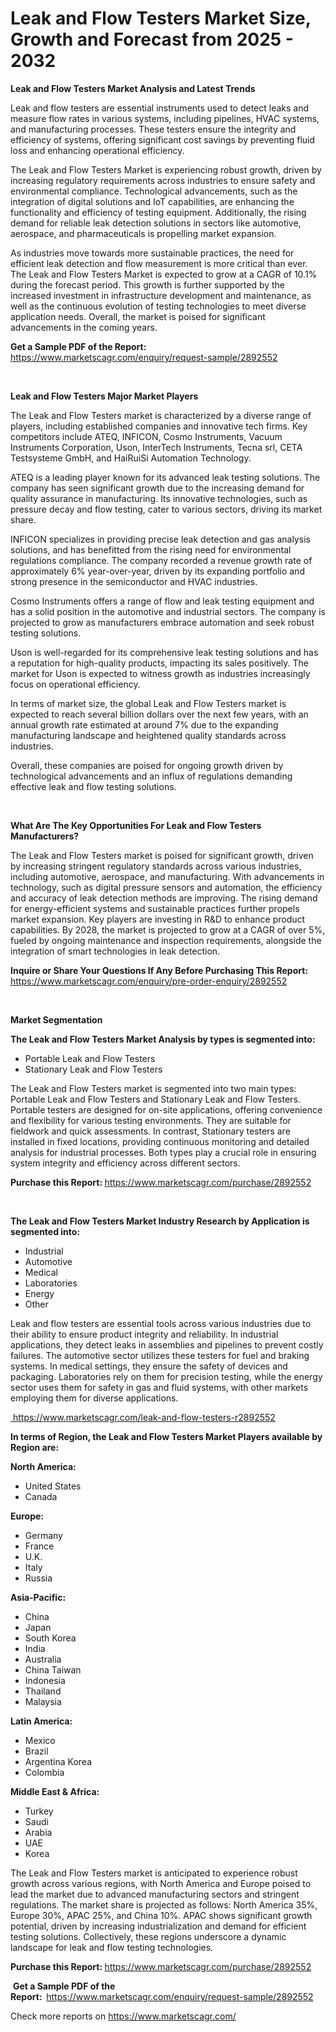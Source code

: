 <p><h1>Leak and Flow Testers Market Size, Growth and Forecast from 2025 - 2032</h1></p><p><strong>Leak and Flow Testers Market Analysis and Latest Trends</strong></p>
<p><p>Leak and flow testers are essential instruments used to detect leaks and measure flow rates in various systems, including pipelines, HVAC systems, and manufacturing processes. These testers ensure the integrity and efficiency of systems, offering significant cost savings by preventing fluid loss and enhancing operational efficiency.</p><p>The Leak and Flow Testers Market is experiencing robust growth, driven by increasing regulatory requirements across industries to ensure safety and environmental compliance. Technological advancements, such as the integration of digital solutions and IoT capabilities, are enhancing the functionality and efficiency of testing equipment. Additionally, the rising demand for reliable leak detection solutions in sectors like automotive, aerospace, and pharmaceuticals is propelling market expansion. </p><p>As industries move towards more sustainable practices, the need for efficient leak detection and flow measurement is more critical than ever. The Leak and Flow Testers Market is expected to grow at a CAGR of 10.1% during the forecast period. This growth is further supported by the increased investment in infrastructure development and maintenance, as well as the continuous evolution of testing technologies to meet diverse application needs. Overall, the market is poised for significant advancements in the coming years.</p></p>
<p><strong>Get a Sample PDF of the Report:&nbsp;</strong> <a href="https://www.marketscagr.com/enquiry/request-sample/2892552?utm_campaign=2462&utm_medium=2&utm_source=Github&utm_content=ia&utm_term=15032025&utm_id=leak-and-flow-testers">https://www.marketscagr.com/enquiry/request-sample/2892552</a></p>
<p>&nbsp;</p>
<p><strong>Leak and Flow Testers Major Market Players</strong></p>
<p><p>The Leak and Flow Testers market is characterized by a diverse range of players, including established companies and innovative tech firms. Key competitors include ATEQ, INFICON, Cosmo Instruments, Vacuum Instruments Corporation, Uson, InterTech Instruments, Tecna srl, CETA Testsysteme GmbH, and HaiRuiSi Automation Technology. </p><p>ATEQ is a leading player known for its advanced leak testing solutions. The company has seen significant growth due to the increasing demand for quality assurance in manufacturing. Its innovative technologies, such as pressure decay and flow testing, cater to various sectors, driving its market share.</p><p>INFICON specializes in providing precise leak detection and gas analysis solutions, and has benefitted from the rising need for environmental regulations compliance. The company recorded a revenue growth rate of approximately 6% year-over-year, driven by its expanding portfolio and strong presence in the semiconductor and HVAC industries.</p><p>Cosmo Instruments offers a range of flow and leak testing equipment and has a solid position in the automotive and industrial sectors. The company is projected to grow as manufacturers embrace automation and seek robust testing solutions.</p><p>Uson is well-regarded for its comprehensive leak testing solutions and has a reputation for high-quality products, impacting its sales positively. The market for Uson is expected to witness growth as industries increasingly focus on operational efficiency.</p><p>In terms of market size, the global Leak and Flow Testers market is expected to reach several billion dollars over the next few years, with an annual growth rate estimated at around 7% due to the expanding manufacturing landscape and heightened quality standards across industries.</p><p>Overall, these companies are poised for ongoing growth driven by technological advancements and an influx of regulations demanding effective leak and flow testing solutions.</p></p>
<p>&nbsp;</p>
<p><strong>What Are The Key Opportunities For Leak and Flow Testers Manufacturers?</strong></p>
<p><p>The Leak and Flow Testers market is poised for significant growth, driven by increasing stringent regulatory standards across various industries, including automotive, aerospace, and manufacturing. With advancements in technology, such as digital pressure sensors and automation, the efficiency and accuracy of leak detection methods are improving. The rising demand for energy-efficient systems and sustainable practices further propels market expansion. Key players are investing in R&D to enhance product capabilities. By 2028, the market is projected to grow at a CAGR of over 5%, fueled by ongoing maintenance and inspection requirements, alongside the integration of smart technologies in leak detection.</p></p>
<p><strong>Inquire or Share Your Questions If Any Before Purchasing This Report:</strong> <a href="https://www.marketscagr.com/enquiry/pre-order-enquiry/2892552?utm_campaign=2462&utm_medium=2&utm_source=Github&utm_content=ia&utm_term=15032025&utm_id=leak-and-flow-testers">https://www.marketscagr.com/enquiry/pre-order-enquiry/2892552</a></p>
<p>&nbsp;</p>
<p><strong>Market Segmentation</strong></p>
<p><strong>The Leak and Flow Testers Market Analysis by types is segmented into:</strong></p>
<p><ul><li>Portable Leak and Flow Testers</li><li>Stationary Leak and Flow Testers</li></ul></p>
<p><p>The Leak and Flow Testers market is segmented into two main types: Portable Leak and Flow Testers and Stationary Leak and Flow Testers. Portable testers are designed for on-site applications, offering convenience and flexibility for various testing environments. They are suitable for fieldwork and quick assessments. In contrast, Stationary testers are installed in fixed locations, providing continuous monitoring and detailed analysis for industrial processes. Both types play a crucial role in ensuring system integrity and efficiency across different sectors.</p></p>
<p><strong>Purchase this Report:&nbsp;</strong><a href="https://www.marketscagr.com/purchase/2892552?utm_campaign=2462&utm_medium=2&utm_source=Github&utm_content=ia&utm_term=15032025&utm_id=leak-and-flow-testers">https://www.marketscagr.com/purchase/2892552</a></p>
<p>&nbsp;</p>
<p><strong>The Leak and Flow Testers Market Industry Research by Application is segmented into:</strong></p>
<p><ul><li>Industrial</li><li>Automotive</li><li>Medical</li><li>Laboratories</li><li>Energy</li><li>Other</li></ul></p>
<p><p>Leak and flow testers are essential tools across various industries due to their ability to ensure product integrity and reliability. In industrial applications, they detect leaks in assemblies and pipelines to prevent costly failures. The automotive sector utilizes these testers for fuel and braking systems. In medical settings, they ensure the safety of devices and packaging. Laboratories rely on them for precision testing, while the energy sector uses them for safety in gas and fluid systems, with other markets employing them for diverse applications.</p></p>
<p><a href="https://www.marketscagr.com/leak-and-flow-testers-r2892552?utm_campaign=2462&utm_medium=2&utm_source=Github&utm_content=ia&utm_term=15032025&utm_id=leak-and-flow-testers">&nbsp;https://www.marketscagr.com/leak-and-flow-testers-r2892552</a></p>
<p><strong>In terms of Region, the Leak and Flow Testers Market Players available by Region are:</strong></p>
<p>
    <p> <strong> North America: </strong>
        <ul>
            <li>United States</li>
            <li>Canada</li>
        </ul>
        </p> 
    <p> <strong> Europe: </strong>
        <ul>
            <li>Germany</li>
            <li>France</li>
            <li>U.K.</li>
            <li>Italy</li>
            <li>Russia</li>
        </ul>
        </p> 
    <p> <strong> Asia-Pacific: </strong>
        <ul>
            <li>China</li>
            <li>Japan</li>
            <li>South Korea</li>
            <li>India</li>
            <li>Australia</li>
            <li>China Taiwan</li>
            <li>Indonesia</li>
            <li>Thailand</li>
            <li>Malaysia</li>
        </ul>
        </p> 
    <p> <strong> Latin America: </strong>
        <ul>
            <li>Mexico</li>
            <li>Brazil</li>
            <li>Argentina Korea</li>
            <li>Colombia</li>
        </ul>
        </p> 
    <p> <strong> Middle East & Africa: </strong>
        <ul>
            <li>Turkey</li>
            <li>Saudi</li>
            <li>Arabia</li>
            <li>UAE</li>
            <li>Korea</li>
        </ul>
    </p>
    </p>
<p><p>The Leak and Flow Testers market is anticipated to experience robust growth across various regions, with North America and Europe poised to lead the market due to advanced manufacturing sectors and stringent regulations. The market share is projected as follows: North America 35%, Europe 30%, APAC 25%, and China 10%. APAC shows significant growth potential, driven by increasing industrialization and demand for efficient testing solutions. Collectively, these regions underscore a dynamic landscape for leak and flow testing technologies.</p></p>
<p><strong>Purchase this Report: </strong><a href="https://www.marketscagr.com/purchase/2892552?utm_campaign=2462&utm_medium=2&utm_source=Github&utm_content=ia&utm_term=15032025&utm_id=leak-and-flow-testers">https://www.marketscagr.com/purchase/2892552</a></p>
<p>&nbsp;<strong>Get a Sample PDF of the Report:&nbsp;&nbsp;</strong><a href="https://www.marketscagr.com/enquiry/request-sample/2892552?utm_campaign=2462&utm_medium=2&utm_source=Github&utm_content=ia&utm_term=15032025&utm_id=leak-and-flow-testers">https://www.marketscagr.com/enquiry/request-sample/2892552</a></p>
<p><strong></strong></p>
<p>Check more reports on <a href="https://www.marketscagr.com/?utm_campaign=2462&utm_medium=2&utm_source=Github&utm_content=ia&utm_term=15032025&utm_id=leak-and-flow-testers">https://www.marketscagr.com/</a></p>